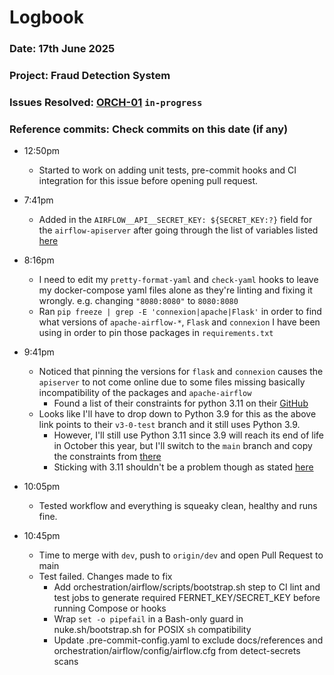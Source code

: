 # Logbook
### Date: 17th June 2025
### Project: Fraud Detection System
### Issues Resolved: [ORCH-01](https://github.com/EsosaOrumwese/fraud-detection-system/issues/22) `in-progress`
### Reference commits: Check commits on this date (if any)

* 12:50pm
  * Started to work on adding unit tests, pre-commit hooks and CI integration for this issue before opening pull request.

* 7:41pm
  * Added in the `AIRFLOW__API__SECRET_KEY: ${SECRET_KEY:?}` field for the `airflow-apiserver` after going through the list of variables listed [here](https://airflow.apache.org/docs/apache-airflow/stable/configurations-ref.html#secret-key)

* 8:16pm
  * I need to edit my `pretty-format-yaml` and `check-yaml` hooks to leave my docker-compose yaml files alone as they're linting and fixing it wrongly. e.g. changing `"8080:8080"` to `8080:8080`
  * Ran `pip freeze | grep -E 'connexion|apache|Flask'` in order to find what versions of `apache-airflow-*`, `Flask` and `connexion` I have been using in order to pin those packages in `requirements.txt`

* 9:41pm
  * Noticed that pinning the versions for `flask` and `connexion` causes the `apiserver` to not come online due to some files missing basically incompatibility of the packages and `apache-airflow`
    * Found a list of their constraints for python 3.11 on their [GitHub](https://raw.githubusercontent.com/apache/airflow/constraints-3.0.2/constraints-3.11.txt)
  * Looks like I'll have to drop down to Python 3.9 for this as the above link points to their `v3-0-test` branch and it still uses Python 3.9. 
    * However, I'll still use Python 3.11 since 3.9 will reach its end of life in October this year, but I'll switch to the `main` branch and copy the constraints from [there](https://raw.githubusercontent.com/apache/airflow/constraints-main/constraints-3.9.txt)
    * Sticking with 3.11 shouldn't be a problem though as stated [here](https://github.com/apache/airflow/tree/main?tab=readme-ov-file#requirements)

* 10:05pm
  * Tested workflow and everything is squeaky clean, healthy and runs fine. 

* 10:45pm
  * Time to merge with `dev`, push to `origin/dev` and open Pull Request to main
  * Test failed. Changes made to fix 
    * Add orchestration/airflow/scripts/bootstrap.sh step to CI lint and test jobs to generate required FERNET_KEY/SECRET_KEY before running Compose or hooks 
    * Wrap `set -o pipefail` in a Bash-only guard in nuke.sh/bootstrap.sh for POSIX `sh` compatibility 
    * Update .pre-commit-config.yaml to exclude docs/references and orchestration/airflow/config/airflow.cfg from detect-secrets scans
